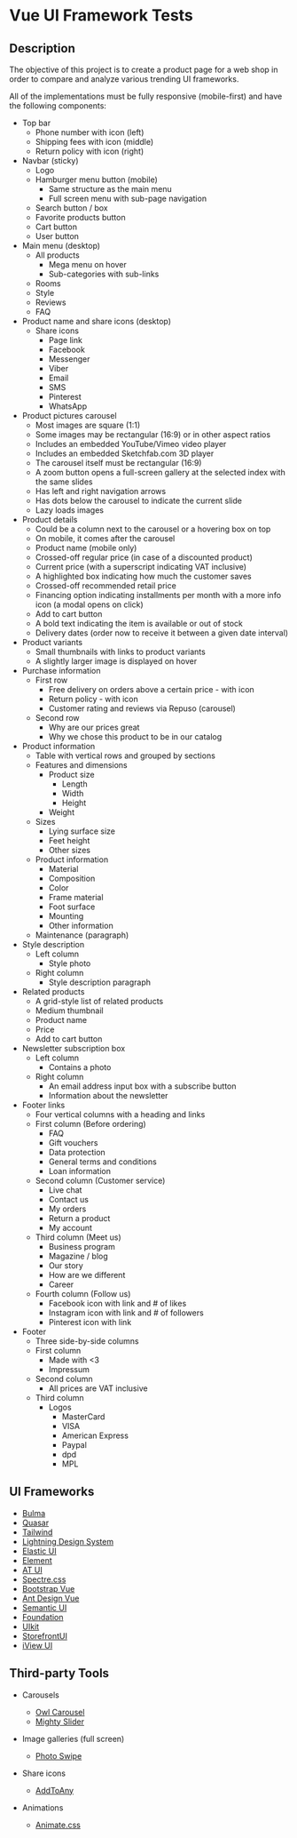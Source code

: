 # Vue UI Framework Tests

## Description
The objective of this project is to create a product page for a web shop in order to compare and analyze various trending UI frameworks. 

All of the implementations must be fully responsive (mobile-first) and have the following components:

* Top bar
  - Phone number with icon (left)
  - Shipping fees with icon (middle)
  - Return policy with icon (right)
* Navbar (sticky)
  - Logo
  - Hamburger menu button (mobile)
    - Same structure as the main menu
    - Full screen menu with sub-page navigation
  - Search button / box
  - Favorite products button
  - Cart button
  - User button
* Main menu (desktop)
  - All products
    - Mega menu on hover
    - Sub-categories with sub-links
  - Rooms
  - Style
  - Reviews
  - FAQ
* Product name and share icons (desktop)
  - Share icons
    - Page link
    - Facebook
    - Messenger
    - Viber
    - Email
    - SMS
    - Pinterest
    - WhatsApp
* Product pictures carousel
  - Most images are square (1:1)
  - Some images may be rectangular (16:9) or in other aspect ratios
  - Includes an embedded YouTube/Vimeo video player
  - Includes an embedded Sketchfab.com 3D player
  - The carousel itself must be rectangular (16:9)
  - A zoom button opens a full-screen gallery at the selected index with the same slides
  - Has left and right navigation arrows
  - Has dots below the carousel to indicate the current slide
  - Lazy loads images 
* Product details
  - Could be a column next to the carousel or a hovering box on top
  - On mobile, it comes after the carousel
  - Product name (mobile only)
  - Crossed-off regular price (in case of a discounted product)
  - Current price (with a superscript indicating VAT inclusive)
  - A highlighted box indicating how much the customer saves
  - Crossed-off recommended retail price
  - Financing option indicating installments per month with a more info icon (a modal opens on click)
  - Add to cart button
  - A bold text indicating the item is available or out of stock
  - Delivery dates (order now to receive it between a given date interval)
* Product variants
  - Small thumbnails with links to product variants
  - A slightly larger image is displayed on hover
* Purchase information
  - First row
    - Free delivery on orders above a certain price - with icon
    - Return policy - with icon
    - Customer rating and reviews via Repuso (carousel)
  - Second row
    - Why are our prices great
    - Why we chose this product to be in our catalog
* Product information
  - Table with vertical rows and grouped by sections
  - Features and dimensions
    - Product size
      - Length
      - Width
      - Height
    - Weight
  - Sizes
    - Lying surface size
    - Feet height
    - Other sizes
  - Product information
    - Material
    - Composition
    - Color
    - Frame material
    - Foot surface
    - Mounting
    - Other information
  - Maintenance (paragraph)
* Style description
  - Left column
    - Style photo
  - Right column
    - Style description paragraph
* Related products
  - A grid-style list of related products 
  - Medium thumbnail
  - Product name
  - Price
  - Add to cart button
* Newsletter subscription box
  - Left column
    - Contains a photo
  - Right column
    - An email address input box with a subscribe button
    - Information about the newsletter
* Footer links
  - Four vertical columns with a heading and links
  - First column (Before ordering)
    - FAQ
    - Gift vouchers
    - Data protection
    - General terms and conditions
    - Loan information
  - Second column (Customer service)
    - Live chat
    - Contact us
    - My orders
    - Return a product
    - My account
  - Third column (Meet us)
    - Business program
    - Magazine / blog
    - Our story
    - How are we different
    - Career
  - Fourth column (Follow us)
    - Facebook icon with link and # of likes
    - Instagram icon with link and # of followers
    - Pinterest icon with link
* Footer
  - Three side-by-side columns
  - First column
    - Made with <3
    - Impressum
  - Second column
    - All prices are VAT inclusive
  - Third column
    - Logos
      - MasterCard
      - VISA
      - American Express
      - Paypal
      - dpd
      - MPL
  
  
## UI Frameworks

* [Bulma](https://bulma.io/)
* [Quasar](https://quasar.dev/)
* [Tailwind](https://tailwindcss.com/)
* [Lightning Design System](https://www.lightningdesignsystem.com/)
* [Elastic UI](https://elastic.github.io/eui/)
* [Element](https://element.eleme.io/)
* [AT UI](https://at-ui.github.io/)
* [Spectre.css](https://picturepan2.github.io/spectre/index.html)
* [Bootstrap Vue](https://bootstrap-vue.js.org/)
* [Ant Design Vue](https://www.antdv.com/)
* [Semantic UI](https://semantic-ui.com/)
* [Foundation](https://foundation.zurb.com/)
* [UIkit](https://getuikit.com/)
* [StorefrontUI](https://www.storefrontui.io/)
* [iView UI](https://www.iviewui.com/)

## Third-party Tools

* Carousels
  - [Owl Carousel](https://owlcarousel2.github.io/OwlCarousel2/)
  - [Mighty Slider](https://www.mightyslider.com/)
  
* Image galleries (full screen)
  - [Photo Swipe](https://photoswipe.com/)
  
* Share icons
  - [AddToAny](https://addtoany.com/)
  
* Animations
  - [Animate.css](https://daneden.github.io/animate.css/)